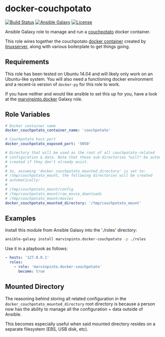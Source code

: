 docker-couchpotato
==================

[![Build Status](https://img.shields.io/travis/marvinpinto/ansible-role-docker-couchpotato/master.svg?style=flat-square)](https://travis-ci.org/marvinpinto/ansible-role-docker-couchpotato)
[![Ansible Galaxy](https://img.shields.io/badge/ansible--galaxy-docker--couchpotato-blue.svg?style=flat-square)](https://galaxy.ansible.com/marvinpinto/docker-couchpotato)
[![License](https://img.shields.io/badge/license-MIT-brightgreen.svg?style=flat-square)](LICENSE.txt)

Ansible Galaxy role to manage and run a [couchpotato](https://couchpota.to)
docker container.

This role wires together the couchpotato [docker
container](https://hub.docker.com/r/linuxserver/couchpotato) created by
[linuxserver](https://github.com/linuxserver/docker-couchpotato), along with
various boilerplate to get things going.


Requirements
------------

This role has been tested on Ubuntu 14.04 and will likely only work on an
Ubuntu-like system. You will also need a functioning docker environment and a
recent-is version of `docker-py` for this role to work.

If you have neither and would like ansible to set this up for you, have a look
at the [marvinpinto.docker](https://galaxy.ansible.com/marvinpinto/docker)
Galaxy role.


Role Variables
--------------

```yaml
# Docker container name
docker_couchpotato_container_name: 'couchpotato'

# Couchpotato host port
docker_couchpotato_exposed_port: '5050'

# Directory that will be used as the root of all couchpotato-related
# configuration & data. Note that these sub-directories *will* be automatically
# created if they don't already exist.
#
# So, assuming 'docker_couchpotato_mounted_directory' is set to:
# /tmp/couchpotato_mount, the following directories will be created
# automatically:
#
# /tmp/couchpotato_mount/config
# /tmp/couchpotato_mount/raw_movie_downloads
# /tmp/couchpotato_mount/movies
docker_couchpotato_mounted_directory: '/tmp/couchpotato_mount'
```


Examples
--------

Install this module from Ansible Galaxy into the './roles' directory:
```bash
ansible-galaxy install marvinpinto.docker-couchpotato -p ./roles
```

Use it in a playbook as follows:
```yaml
- hosts: '127.0.0.1'
  roles:
    - role: 'marvinpinto.docker-couchpotato'
      become: true
```


Mounted Directory
-----------------

The reasoning behind storing all related configuration in the
`docker_couchpotato_mounted_directory` root directory is because a person now
has the ability to manage all the configuration + data outside of Ansible.

This becomes especially useful when said mounted directory resides on a
separate filesystem (EBS, USB disk, etc).
